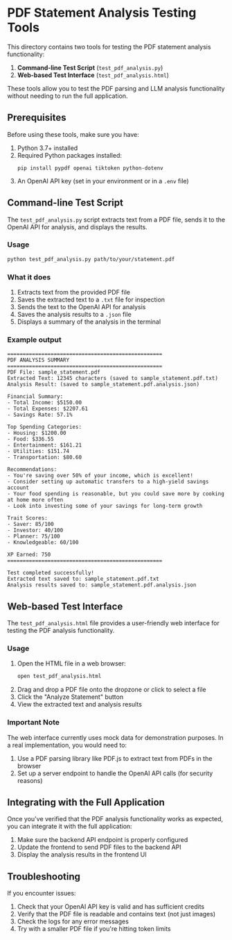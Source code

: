 # PDF Statement Analysis Testing Tools

This directory contains two tools for testing the PDF statement analysis functionality:

1. **Command-line Test Script** (`test_pdf_analysis.py`)
2. **Web-based Test Interface** (`test_pdf_analysis.html`)

These tools allow you to test the PDF parsing and LLM analysis functionality without needing to run the full application.

## Prerequisites

Before using these tools, make sure you have:

1. Python 3.7+ installed
2. Required Python packages installed:
   ```
   pip install pypdf openai tiktoken python-dotenv
   ```
3. An OpenAI API key (set in your environment or in a `.env` file)

## Command-line Test Script

The `test_pdf_analysis.py` script extracts text from a PDF file, sends it to the OpenAI API for analysis, and displays the results.

### Usage

```bash
python test_pdf_analysis.py path/to/your/statement.pdf
```

### What it does

1. Extracts text from the provided PDF file
2. Saves the extracted text to a `.txt` file for inspection
3. Sends the text to the OpenAI API for analysis
4. Saves the analysis results to a `.json` file
5. Displays a summary of the analysis in the terminal

### Example output

```
==================================================
PDF ANALYSIS SUMMARY
==================================================
PDF File: sample_statement.pdf
Extracted Text: 12345 characters (saved to sample_statement.pdf.txt)
Analysis Result: (saved to sample_statement.pdf.analysis.json)

Financial Summary:
- Total Income: $5150.00
- Total Expenses: $2207.61
- Savings Rate: 57.1%

Top Spending Categories:
- Housing: $1200.00
- Food: $336.55
- Entertainment: $161.21
- Utilities: $151.74
- Transportation: $80.60

Recommendations:
- You're saving over 50% of your income, which is excellent!
- Consider setting up automatic transfers to a high-yield savings account
- Your food spending is reasonable, but you could save more by cooking at home more often
- Look into investing some of your savings for long-term growth

Trait Scores:
- Saver: 85/100
- Investor: 40/100
- Planner: 75/100
- Knowledgeable: 60/100

XP Earned: 750
==================================================

Test completed successfully!
Extracted text saved to: sample_statement.pdf.txt
Analysis results saved to: sample_statement.pdf.analysis.json
```

## Web-based Test Interface

The `test_pdf_analysis.html` file provides a user-friendly web interface for testing the PDF analysis functionality.

### Usage

1. Open the HTML file in a web browser:
   ```bash
   open test_pdf_analysis.html
   ```
2. Drag and drop a PDF file onto the dropzone or click to select a file
3. Click the "Analyze Statement" button
4. View the extracted text and analysis results

### Important Note

The web interface currently uses mock data for demonstration purposes. In a real implementation, you would need to:

1. Use a PDF parsing library like PDF.js to extract text from PDFs in the browser
2. Set up a server endpoint to handle the OpenAI API calls (for security reasons)

## Integrating with the Full Application

Once you've verified that the PDF analysis functionality works as expected, you can integrate it with the full application:

1. Make sure the backend API endpoint is properly configured
2. Update the frontend to send PDF files to the backend API
3. Display the analysis results in the frontend UI

## Troubleshooting

If you encounter issues:

1. Check that your OpenAI API key is valid and has sufficient credits
2. Verify that the PDF file is readable and contains text (not just images)
3. Check the logs for any error messages
4. Try with a smaller PDF file if you're hitting token limits
